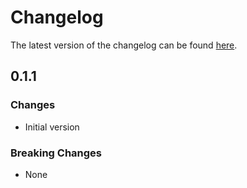 # Changelog

The latest version of the changelog can be found [here](/Azure/bicep-registry-modules/blob/main/avm/ptn/finops-toolkit/finops-hub/CHANGELOG.md).

## 0.1.1

### Changes

- Initial version

### Breaking Changes

- None

